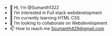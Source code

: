 - 👋 Hi, I’m @Sumanth1322
- 👀 I’m interested in Full stack webdevelopment
- 🌱 I’m currently learning HTML CSS
- 💞️ I’m looking to collaborate on Webdevelopment
- 📫 How to reach me Ssumanth429@gmail.com

<!---
Sumanth1322/Sumanth1322 is a ✨ special ✨ repository because its `README.md` (this file) appears on your GitHub profile.
You can click the Preview link to take a look at your changes.
--->
